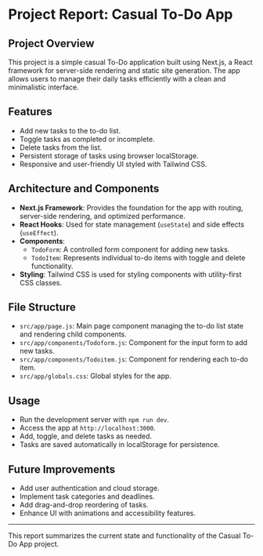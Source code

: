 # Project Report: Casual To-Do App

## Project Overview
This project is a simple casual To-Do application built using Next.js, a React framework for server-side rendering and static site generation. The app allows users to manage their daily tasks efficiently with a clean and minimalistic interface.

## Features
- Add new tasks to the to-do list.
- Toggle tasks as completed or incomplete.
- Delete tasks from the list.
- Persistent storage of tasks using browser localStorage.
- Responsive and user-friendly UI styled with Tailwind CSS.

## Architecture and Components
- **Next.js Framework**: Provides the foundation for the app with routing, server-side rendering, and optimized performance.
- **React Hooks**: Used for state management (`useState`) and side effects (`useEffect`).
- **Components**:
  - `TodoForm`: A controlled form component for adding new tasks.
  - `TodoItem`: Represents individual to-do items with toggle and delete functionality.
- **Styling**: Tailwind CSS is used for styling components with utility-first CSS classes.

## File Structure
- `src/app/page.js`: Main page component managing the to-do list state and rendering child components.
- `src/app/components/Todoform.js`: Component for the input form to add new tasks.
- `src/app/components/Todoitem.js`: Component for rendering each to-do item.
- `src/app/globals.css`: Global styles for the app.

## Usage
- Run the development server with `npm run dev`.
- Access the app at `http://localhost:3000`.
- Add, toggle, and delete tasks as needed.
- Tasks are saved automatically in localStorage for persistence.

## Future Improvements
- Add user authentication and cloud storage.
- Implement task categories and deadlines.
- Add drag-and-drop reordering of tasks.
- Enhance UI with animations and accessibility features.

---

This report summarizes the current state and functionality of the Casual To-Do App project.
